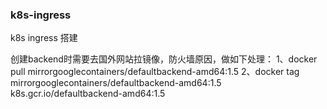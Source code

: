 ### k8s-ingress

k8s ingress 搭建

创建backend时需要去国外网站拉镜像，防火墙原因，做如下处理：
1、docker pull mirrorgooglecontainers/defaultbackend-amd64:1.5
2、docker tag mirrorgooglecontainers/defaultbackend-amd64:1.5 k8s.gcr.io/defaultbackend-amd64:1.5
